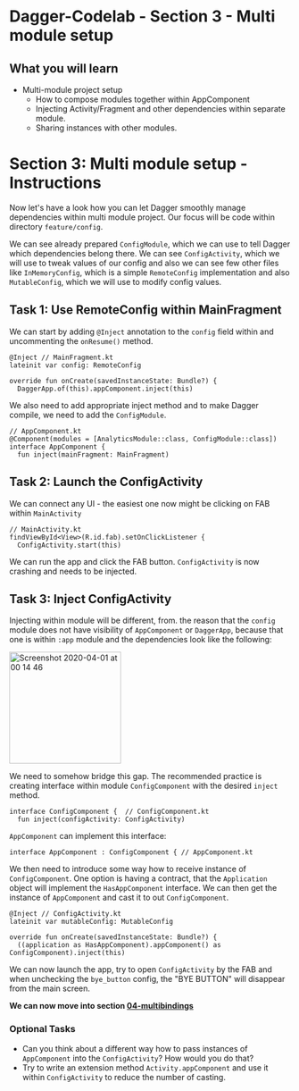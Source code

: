 # Dagger-Codelab - Section 3 - Multi module setup

## What you will learn
- Multi-module project setup
  - How to compose modules together within AppComponent
  - Injecting Activity/Fragment and other dependencies within separate module.
  - Sharing instances with other modules.

# Section 3: Multi module setup - Instructions
Now let's have a look how you can let Dagger smoothly manage dependencies within multi module project. Our focus will be code within directory `feature/config`.

We can see already prepared `ConfigModule`, which we can use to tell Dagger which dependencies belong there. We can see `ConfigActivity`, which we will use to tweak values of our config and also we can see few other files like `InMemoryConfig`, which is a simple `RemoteConfig` implementation and also `MutableConfig`, which we will use to modify config values.

## Task 1: Use RemoteConfig within MainFragment
We can start by adding `@Inject` annotation to the `config` field within and uncommenting the `onResume()` method.
```
@Inject // MainFragment.kt
lateinit var config: RemoteConfig

override fun onCreate(savedInstanceState: Bundle?) {
  DaggerApp.of(this).appComponent.inject(this)
```

We also need to add appropriate inject method and to make Dagger compile, we need to add the `ConfigModule`.
```
// AppComponent.kt
@Component(modules = [AnalyticsModule::class, ConfigModule::class])
interface AppComponent {
  fun inject(mainFragment: MainFragment)
```

## Task 2: Launch the ConfigActivity
We can connect any UI - the easiest one now might be clicking on FAB within `MainActivity`
```
// MainActivity.kt
findViewById<View>(R.id.fab).setOnClickListener {
  ConfigActivity.start(this)
```
We can run the app and click the FAB button. `ConfigActivity` is now crashing and needs to be injected.

## Task 3: Inject ConfigActivity
Injecting within module will be different, from. the reason that the `config` module does not have visibility of `AppComponent` or `DaggerApp`, because that one is within `:app` module and the dependencies look like the following:

<img width="200" alt="Screenshot 2020-04-01 at 00 14 46" src="https://user-images.githubusercontent.com/6277721/78080419-786af280-73ae-11ea-9af7-2840b1399895.png">

We need to somehow bridge this gap. The recommended practice is creating interface within module `ConfigComponent` with the desired `inject` method.
```
interface ConfigComponent {  // ConfigComponent.kt
  fun inject(configActivity: ConfigActivity)
```
`AppComponent` can implement this interface:
```
interface AppComponent : ConfigComponent { // AppComponent.kt
```
 We then need to introduce some way how to receive instance of `ConfigComponent`. One option is having a contract, that the `Application` object will implement the `HasAppComponent` interface. We can then get the instance of `AppComponent` and cast it to out `ConfigComponent`.
```
@Inject // ConfigActivity.kt
lateinit var mutableConfig: MutableConfig

override fun onCreate(savedInstanceState: Bundle?) {
  ((application as HasAppComponent).appComponent() as ConfigComponent).inject(this)
```

We can now launch the app, try to open `ConfigActivity` by the FAB and when unchecking the `bye_button` config, the "BYE BUTTON" will disappear from the main screen.

**We can now move into section [04-multibindings](https://github.com/jraska/Dagger-Codelab/tree/04-multibindings)**

### Optional Tasks
- Can you think about a different way how to pass instances of `AppComponent` into the `ConfigActivity`? How would you do that?
- Try to write an extension method `Activity.appComponent` and use it within `ConfigActivity` to reduce the number of casting.
